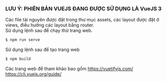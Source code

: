 ### LƯU Ý: PHIÊN BẢN VUEJS ĐANG ĐƯỢC SỬ DỤNG LÀ VueJS 3
Các file tài nguyên được đặt trong thư mục assets, các layout được đặt ở views, điều hướng các layout bằng router.\
Sử dụng lệnh sau để chạy thử trang web.
```sh
$ npm run serve
``` 
Sử dụng lệnh sau để tạo trang web
```sh
$ npm build 
``` 
Các trang web để tham khảo bao gồm https://vuetifyjs.com/ https://cli.vuejs.org/guide/
